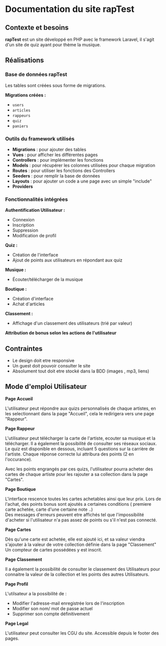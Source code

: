 # Documentation du site rapTest

## Contexte et besoins

**rapTest** est un site développé en PHP avec le framework Laravel, il s'agit d'un site de quiz ayant pour thème la musique.

## Réalisations

### Base de données rapTest

Les tables sont créées sous forme de migrations.

**Migrations créées :**
- `users`
- `articles`
- `rappeurs`
- `quiz`
- `paniers`

### Outils du framework utilisés

- **Migrations** : pour ajouter des tables
- **Vues** : pour afficher les différentes pages
- **Controllers** : pour implémenter les fonctions
- **Models** : pour récupérer les colonnes utilisées pour chaque migration
- **Routes** : pour utiliser les fonctions des Controllers
- **Seeders** : pour remplir la base de données
- **Layouts** : pour ajouter un code a une page avec un simple "include" 
- **Providers**


### Fonctionnalités intégrées

**Authentification Utilisateur :**
- Connexion
- Inscription
- Suppression
- Modification de profil

**Quiz :**
- Création de l'interface
- Ajout de points aux utilisateurs en répondant aux quiz

**Musique :**
- Écouter/télécharger de la musique

**Boutique :**
- Création d'interface
- Achat d'articles

**Classement :**
- Affichage d'un classement des utilisateurs (trié par valeur)

**Attribution de bonus selon les actions de l'utilisateur**

## Contraintes

- Le design doit etre responsive
- Un guest doit pouvoir consulter le site
- Absolument tout doit etre stocké dans la BDD (images , mp3, liens)

## Mode d'emploi Utilisateur

**Page Accueil**

L'utilisateur peut répondre aux quizs personnalisés de chaque artistes, en les selectionnant dans la page "Accueil", cela le redirigera vers une page "Rappeur".

**Page Rappeur**

L'utilisateur peut télécharger la carte de l'artiste, ecouter sa musique et la télécharger. Il a également la possibilité de consulter ses réseaux sociaux.
Le quiz est disponible en dessous, incluant 5 questions sur la carrière de l'artiste.
Chaque réponse correcte lui attribura des points (2 en l'occurance).

Avec les points engrangés par ces quizs, l'utilisateur pourra acheter des cartes de chaque artiste pour les rajouter a sa collection dans la page "Cartes".

**Page Boutique**

L'interface rescence toutes les cartes achetables ainsi que leur prix.
Lors de l'achat, des points bonus sont ajoutés a certaines conditions ( premiere carte achetée, carte d'une certaine note ..)  
Des messages d'erreurs peuvent etre affichés tel que l'impossibilité d'acheter si l'utilisateur n'a pas assez de points ou s'il n'est pas connecté.


**Page Cartes**

Dès qu'une carte est achetée, elle est ajouté ici, et sa valeur viendra s'ajouter à la valeur de votre collection définie dans la page "Classement"
Un compteur de cartes possédées y est inscrit.

**Page Classement**

Il a également la possibilité de consulter le classement des Utilisateurs pour connaitre la valeur de la collection et les points des autres Utilisateurs.


**Page Profil**

L'utilsateur a la possibilité de :

- Modifier l'adresse-mail enregistrée lors de l'inscription
- Modifier son nom/ mot de passe actuel
- Supprimer son compte définitivement

**Page Legal**

L'utilisateur peut consulter les CGU du site.
Accessible depuis le footer des pages.

